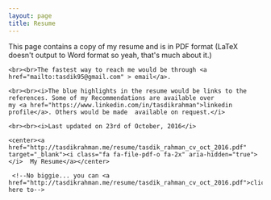```yaml
---
layout: page
title: Resume
---
```


<link rel="stylesheet" href="https://maxcdn.bootstrapcdn.com/font-awesome/4.5.0/css/font-awesome.min.css"><link rel="stylesheet" href="https://maxcdn.bootstrapcdn.com/font-awesome/4.5.0/css/font-awesome.min.css">

<p class="message">
    This page contains a copy of my resume and is in PDF format (LaTeX doesn't output to Word format so yeah, that's much about it.)

    <br><br>The fastest way to reach me would be through <a href="mailto:tasdik95@gmail.com" > email</a>. 

    <br><br><i>The blue highlights in the resume would be links to the references. Some of my Recommendations are available over 
    my <a href="https://www.linkedin.com/in/tasdikrahman">linkedin profile</a>. Others would be made  available on request.</i>

    <br><br><i>Last updated on 23rd of October, 2016</i>

    <center><a href="http://tasdikrahman.me/resume/tasdik_rahman_cv_oct_2016.pdf" target="_blank"><i class="fa fa-file-pdf-o fa-2x" aria-hidden="true"></i>  My Resume</a></center>

</p>



<!--<object data="http://tasdikrahman.me/resume/tasdik_rahman_cv_oct_2016.pdf"" type="application/pdf" width="100%" height="1000px">-->
   <!--<p>It appears you don't have a PDF plugin for this browser.-->
     <!--No biggie... you can <a href="http://tasdikrahman.me/resume/tasdik_rahman_cv_oct_2016.pdf">click here to-->
   <!--download the PDF file.</a>-->
   <!--</p>-->
<!--</object>-->
